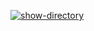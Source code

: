 [![show-directory](https://github.com/Frontend-user/hexlet-my-first-workflow/actions/workflows/show-directory.yml/badge.svg)](https://github.com/Frontend-user/hexlet-my-first-workflow/actions/workflows/show-directory.yml)
